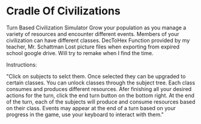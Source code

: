 # Cradle Of Civilizations

Turn Based Civilization Simulator 
Grow your population as you manage a variety of resources and encounter different events.
Members of your civilization can have different classes.
DecToHex Function provided by my teacher, Mr. Schattman 
Lost picture files when exporting from expired school google drive. Will try to remake when I find the time.

Instructions: 

"Click on subjects to selct them.
Once selected they can be upgraded to certain classes.
You can unlock classes through the subject tree.
Each class consumes and produces different resources.
Afer finishing all your desired actions for the turn, click the end turn button on the bottom right.
At the end of the turn, each of the subjects will produce and consume resources based on their class.
Events may appear at the end of a turn based on your progress in the game, use your keyboard to interact with them."
